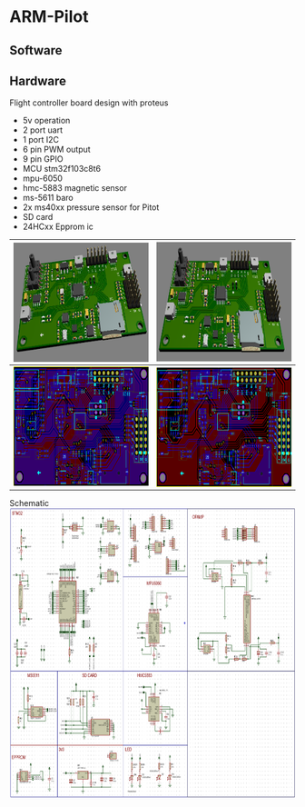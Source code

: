 # ARM-Pilot
## Software

## Hardware
Flight controller board design with proteus
- 5v operation
- 2 port uart
- 1 port I2C
- 6 pin PWM output
- 9 pin GPIO
- MCU stm32f103c8t6
- mpu-6050
- hmc-5883 magnetic sensor
- ms-5611  baro
- 2x ms40xx pressure sensor for Pitot
- SD card 
- 24HCxx Epprom ic

|  <img align="left" src="./image/pcb1.png" alt="img-name" width="350" height="210">              | <img  src="./image/pcb2.png" alt="img-name" width="350" height="210">               |
| ---------------------- | ---------------------- |
| <img  src="./image/layout-pcb1.png" alt="img-name" width="350" height="210"> | <img align="left" src="./image/layout-pcb.png" alt="img-name" width="350" height="210">|

Schematic
<img align="left" src="./image/schematic.png" alt="img-name" width="800" height="510">


